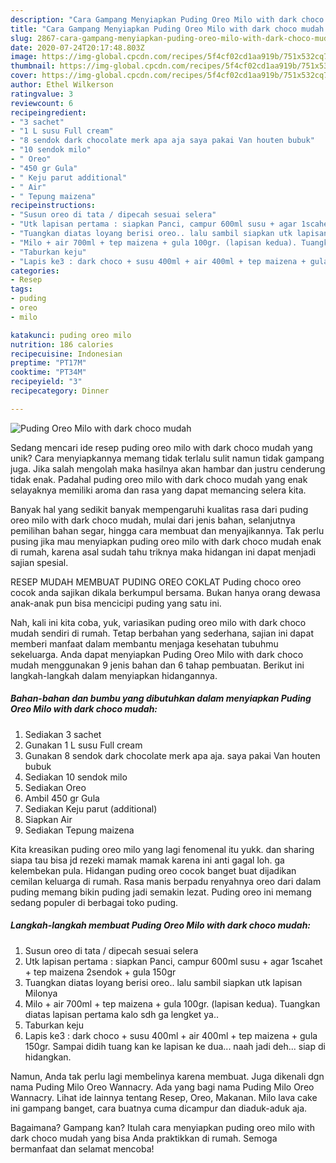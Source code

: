 ```yaml
---
description: "Cara Gampang Menyiapkan Puding Oreo Milo with dark choco mudah yang Enak Banget"
title: "Cara Gampang Menyiapkan Puding Oreo Milo with dark choco mudah yang Enak Banget"
slug: 2867-cara-gampang-menyiapkan-puding-oreo-milo-with-dark-choco-mudah-yang-enak-banget
date: 2020-07-24T20:17:48.803Z
image: https://img-global.cpcdn.com/recipes/5f4cf02cd1aa919b/751x532cq70/puding-oreo-milo-with-dark-choco-mudah-foto-resep-utama.jpg
thumbnail: https://img-global.cpcdn.com/recipes/5f4cf02cd1aa919b/751x532cq70/puding-oreo-milo-with-dark-choco-mudah-foto-resep-utama.jpg
cover: https://img-global.cpcdn.com/recipes/5f4cf02cd1aa919b/751x532cq70/puding-oreo-milo-with-dark-choco-mudah-foto-resep-utama.jpg
author: Ethel Wilkerson
ratingvalue: 3
reviewcount: 6
recipeingredient:
- "3 sachet"
- "1 L susu Full cream"
- "8 sendok dark chocolate merk apa aja saya pakai Van houten bubuk"
- "10 sendok milo"
- " Oreo"
- "450 gr Gula"
- " Keju parut additional"
- " Air"
- " Tepung maizena"
recipeinstructions:
- "Susun oreo di tata / dipecah sesuai selera"
- "Utk lapisan pertama : siapkan Panci, campur 600ml susu + agar 1scahet + tep maizena 2sendok + gula 150gr"
- "Tuangkan diatas loyang berisi oreo.. lalu sambil siapkan utk lapisan Milonya"
- "Milo + air 700ml + tep maizena + gula 100gr. (lapisan kedua). Tuangkan diatas lapisan pertama kalo sdh ga lengket ya.."
- "Taburkan keju"
- "Lapis ke3 : dark choco + susu 400ml + air 400ml + tep maizena + gula 150gr. Sampai didih tuang kan ke lapisan ke dua... naah jadi deh... siap di hidangkan."
categories:
- Resep
tags:
- puding
- oreo
- milo

katakunci: puding oreo milo 
nutrition: 186 calories
recipecuisine: Indonesian
preptime: "PT17M"
cooktime: "PT34M"
recipeyield: "3"
recipecategory: Dinner

---
```



![Puding Oreo Milo with dark choco mudah](https://img-global.cpcdn.com/recipes/5f4cf02cd1aa919b/751x532cq70/puding-oreo-milo-with-dark-choco-mudah-foto-resep-utama.jpg)

Sedang mencari ide resep puding oreo milo with dark choco mudah yang unik? Cara menyiapkannya memang tidak terlalu sulit namun tidak gampang juga. Jika salah mengolah maka hasilnya akan hambar dan justru cenderung tidak enak. Padahal puding oreo milo with dark choco mudah yang enak selayaknya memiliki aroma dan rasa yang dapat memancing selera kita.

Banyak hal yang sedikit banyak mempengaruhi kualitas rasa dari puding oreo milo with dark choco mudah, mulai dari jenis bahan, selanjutnya pemilihan bahan segar, hingga cara membuat dan menyajikannya. Tak perlu pusing jika mau menyiapkan puding oreo milo with dark choco mudah enak di rumah, karena asal sudah tahu triknya maka hidangan ini dapat menjadi sajian spesial.

RESEP MUDAH MEMBUAT PUDING OREO COKLAT Puding choco oreo cocok anda sajikan dikala berkumpul bersama. Bukan hanya orang dewasa anak-anak pun bisa mencicipi puding yang satu ini.


Nah, kali ini kita coba, yuk, variasikan puding oreo milo with dark choco mudah sendiri di rumah. Tetap berbahan yang sederhana, sajian ini dapat memberi manfaat dalam membantu menjaga kesehatan tubuhmu sekeluarga. Anda dapat menyiapkan Puding Oreo Milo with dark choco mudah menggunakan 9 jenis bahan dan 6 tahap pembuatan. Berikut ini langkah-langkah dalam menyiapkan hidangannya.

<!--inarticleads1-->

##### Bahan-bahan dan bumbu yang dibutuhkan dalam menyiapkan Puding Oreo Milo with dark choco mudah:

1. Sediakan 3 sachet
1. Gunakan 1 L susu Full cream
1. Gunakan 8 sendok dark chocolate merk apa aja. saya pakai Van houten bubuk
1. Sediakan 10 sendok milo
1. Sediakan  Oreo
1. Ambil 450 gr Gula
1. Sediakan  Keju parut (additional)
1. Siapkan  Air
1. Sediakan  Tepung maizena


Kita kreasikan puding oreo milo yang lagi fenomenal itu yukk. dan sharing siapa tau bisa jd rezeki mamak mamak karena ini anti gagal loh. ga kelembekan pula. Hidangan puding oreo cocok banget buat dijadikan cemilan keluarga di rumah. Rasa manis berpadu renyahnya oreo dari dalam puding memang bikin puding jadi semakin lezat. Puding oreo ini memang sedang populer di berbagai toko puding. 

<!--inarticleads2-->

##### Langkah-langkah membuat Puding Oreo Milo with dark choco mudah:

1. Susun oreo di tata / dipecah sesuai selera
1. Utk lapisan pertama : siapkan Panci, campur 600ml susu + agar 1scahet + tep maizena 2sendok + gula 150gr
1. Tuangkan diatas loyang berisi oreo.. lalu sambil siapkan utk lapisan Milonya
1. Milo + air 700ml + tep maizena + gula 100gr. (lapisan kedua). Tuangkan diatas lapisan pertama kalo sdh ga lengket ya..
1. Taburkan keju
1. Lapis ke3 : dark choco + susu 400ml + air 400ml + tep maizena + gula 150gr. Sampai didih tuang kan ke lapisan ke dua... naah jadi deh... siap di hidangkan.


Namun, Anda tak perlu lagi membelinya karena membuat. Juga dikenali dgn nama Puding Milo Oreo Wannacry. Ada yang bagi nama Puding Milo Oreo Wannacry. Lihat ide lainnya tentang Resep, Oreo, Makanan. Milo lava cake ini gampang banget, cara buatnya cuma dicampur dan diaduk-aduk aja. 

Bagaimana? Gampang kan? Itulah cara menyiapkan puding oreo milo with dark choco mudah yang bisa Anda praktikkan di rumah. Semoga bermanfaat dan selamat mencoba!
